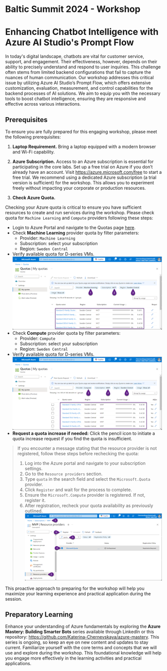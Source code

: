 # Baltic Summit 2024 - Workshop
# Enhancing Chatbot Intelligence with Azure AI Studio's Prompt Flow

In today's digital landscape, chatbots are vital for customer service, support, and engagement. Their effectiveness, however, depends on their ability to precisely understand and respond to user inquiries. This challenge often stems from limited backend configurations that fail to capture the nuances of human communication. Our workshop addresses this critical issue by utilizing Azure AI Studio’s Prompt Flow, which offers extensive customization, evaluation, measurement, and control capabilities for the backend processes of AI solutions. We aim to equip you with the necessary tools to boost chatbot intelligence, ensuring they are responsive and effective across various interactions.


## Prerequisites

To ensure you are fully prepared for this engaging workshop, please meet the following prerequisites:

1. **Laptop Requirement.** Bring a laptop equipped with a modern browser and Wi-Fi capability.

2. **Azure Subscription.** Access to an Azure subscription is essential for participating in the core labs.
Set up a free trial on Azure if you don’t already have an account. Visit 
https://azure.microsoft.com/free to start a free trial. We recommend using a dedicated Azure subscription (a trial version is sufficient) for the workshop. This allows you to experiment freely without impacting your corporate or production resources.

3. **Check Azure Quota.**

Checking your Azure quota is critical to ensure you have sufficient resources to create and run services during the workshop. Please check quota for `Machine Learning` and `Compute` providers following these steps:

   - Login to Azure Portal and navigate to the Quotas page [here](https://portal.azure.com/#view/Microsoft_Azure_Capacity/QuotaMenuBlade/~/myQuotas).
   - Check **Machine Learning** provider quota by filter parameters:
     - Provider: `Machine Learning`
     - Subscription: select your subscription
     - Region: `Sweden Central`
   - Verify available quota for D-series VMs.
   ![quota-ml](./assets/quota-ml.png)
   - Check **Compute** provider quota by filter parameters:
     - Provider: `Compute`
     - Subscription: select your subscription
     - Region: `Sweden Central`
   - Verify available quota for D-series VMs.
   ![quota-compute](./assets/quota-compute.png)
   - **Request a quota increase if needed:** Click the pencil icon to initiate a quota increase request if you find the quota is insufficient.

> If you encounter a message stating that the resource provider is not registered, follow these steps before rechecking the quota:
> 1. Log into the Azure portal and navigate to your subscription settings.
> 2. Go to the `Resource providers` section.
> 3. Type `quota` in the search field and select the `Microsoft.Quota` provider.
> 4. Click `Register` and wait for the process to complete.
> 5. Ensure the `Microsoft.Compute` provider is registered. If not, register it.
> 6. After registration, recheck your quota availability as previously outlined.
> ![](./assets/register-provider.png)

This proactive approach to preparing for the workshop will help you maximize your learning experience and practical application during the session.

## Preparatory Learning

Enhance your understanding of Azure fundamentals by exploring the **Azure Mastery: Building Smarter Bots** series available through LinkedIn or this repository: https://github.com/Katerina-Chernevskaya/azure-mastery. This series is ongoing, so keep an eye on new content and updates to stay current. Familiarize yourself with the core terms and concepts that we will use and explore during the workshop. This foundational knowledge will help you engage more effectively in the learning activities and practical applications.